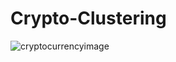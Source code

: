 # Crypto-Clustering

![cryptocurrencyimage](https://github.com/user-attachments/assets/3c48d0b4-552d-493e-855d-49cfd7da48be)
